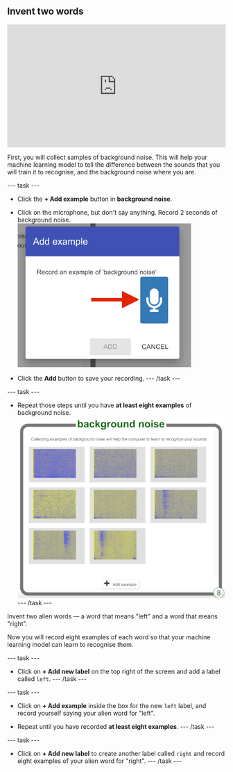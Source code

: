 ## Invent two words


<html>
  <div style="position: relative; overflow: hidden; padding-top: 56.25%;">
    <iframe style="position: absolute; top: 0; left: 0; right: 0; width: 100%; height: 100%; border: none;" src="https://www.youtube.com/embed/au4cDSYW_EQ?rel=0&cc_load_policy=1" allowfullscreen allow="accelerometer; autoplay; clipboard-write; encrypted-media; gyroscope; picture-in-picture; web-share"></iframe>
  </div>
</html>

First, you will collect samples of background noise. This will help your machine learning model to tell the difference between the sounds that you will train it to recognise, and the background noise where you are.

--- task ---
+ Click the **+ Add example** button in **background noise**.

+ Click on the microphone, but don't say anything. Record 2 seconds of background noise.
![Arrow pointing to microphone button](images/record-button.png)

+ Click the **Add** button to save your recording.
--- /task ---

--- task ---
+ Repeat those steps until you have **at least eight examples** of background noise.
![Bucket filled with 8 background examples](images/8-background.png)
--- /task ---

Invent two alien words — a word that means "left" and a word that means "right".

Now you will record eight examples of each word so that your machine learning model can learn to recognise them.

--- task ---
+ Click on **+ Add new label** on the top right of the screen and add a label called `left`.
--- /task ---

--- task ---
+ Click on **+ Add example** inside the box for the new `left` label, and record yourself saying your alien word for "left". 

+ Repeat until you have recorded **at least eight examples**.
--- /task ---

--- task ---
+ Click on **+ Add new label** to create another label called `right` and record eight examples of your alien word for "right". 
--- /task ---
